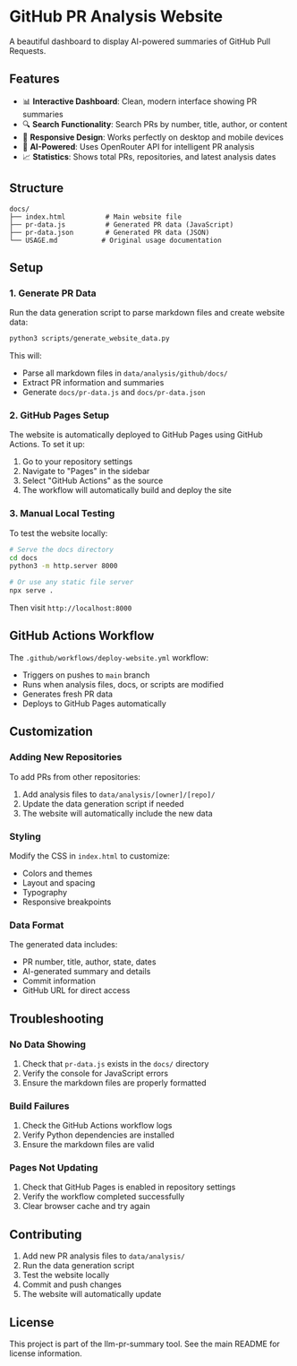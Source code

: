 # GitHub PR Analysis Website

A beautiful dashboard to display AI-powered summaries of GitHub Pull Requests.

## Features

- 📊 **Interactive Dashboard**: Clean, modern interface showing PR summaries
- 🔍 **Search Functionality**: Search PRs by number, title, author, or content
- 📱 **Responsive Design**: Works perfectly on desktop and mobile devices
- 🤖 **AI-Powered**: Uses OpenRouter API for intelligent PR analysis
- 📈 **Statistics**: Shows total PRs, repositories, and latest analysis dates

## Structure

```
docs/
├── index.html          # Main website file
├── pr-data.js          # Generated PR data (JavaScript)
├── pr-data.json        # Generated PR data (JSON)
└── USAGE.md           # Original usage documentation
```

## Setup

### 1. Generate PR Data

Run the data generation script to parse markdown files and create website data:

```bash
python3 scripts/generate_website_data.py
```

This will:
- Parse all markdown files in `data/analysis/github/docs/`
- Extract PR information and summaries
- Generate `docs/pr-data.js` and `docs/pr-data.json`

### 2. GitHub Pages Setup

The website is automatically deployed to GitHub Pages using GitHub Actions. To set it up:

1. Go to your repository settings
2. Navigate to "Pages" in the sidebar
3. Select "GitHub Actions" as the source
4. The workflow will automatically build and deploy the site

### 3. Manual Local Testing

To test the website locally:

```bash
# Serve the docs directory
cd docs
python3 -m http.server 8000

# Or use any static file server
npx serve .
```

Then visit `http://localhost:8000`

## GitHub Actions Workflow

The `.github/workflows/deploy-website.yml` workflow:

- Triggers on pushes to `main` branch
- Runs when analysis files, docs, or scripts are modified
- Generates fresh PR data
- Deploys to GitHub Pages automatically

## Customization

### Adding New Repositories

To add PRs from other repositories:

1. Add analysis files to `data/analysis/[owner]/[repo]/`
2. Update the data generation script if needed
3. The website will automatically include the new data

### Styling

Modify the CSS in `index.html` to customize:
- Colors and themes
- Layout and spacing
- Typography
- Responsive breakpoints

### Data Format

The generated data includes:
- PR number, title, author, state, dates
- AI-generated summary and details
- Commit information
- GitHub URL for direct access

## Troubleshooting

### No Data Showing

1. Check that `pr-data.js` exists in the `docs/` directory
2. Verify the console for JavaScript errors
3. Ensure the markdown files are properly formatted

### Build Failures

1. Check the GitHub Actions workflow logs
2. Verify Python dependencies are installed
3. Ensure the markdown files are valid

### Pages Not Updating

1. Check that GitHub Pages is enabled in repository settings
2. Verify the workflow completed successfully
3. Clear browser cache and try again

## Contributing

1. Add new PR analysis files to `data/analysis/`
2. Run the data generation script
3. Test the website locally
4. Commit and push changes
5. The website will automatically update

## License

This project is part of the llm-pr-summary tool. See the main README for license information.
